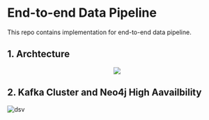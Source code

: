 # End-to-end Data Pipeline

This repo contains implementation for end-to-end data pipeline.


## 1. Archtecture

<p align="center">
  <img src="https://user-images.githubusercontent.com/98151352/205233151-ec969424-be37-4ea2-87a8-3a8e2d233031.png" />
</p>

## 2. Kafka Cluster and Neo4j High Aavailbility
![dsv](https://user-images.githubusercontent.com/77326619/205250722-73a7f843-5f23-40ce-b589-35f5f7f91dd8.png)
